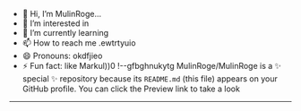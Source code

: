 - 👋 Hi, I’m MulinRoge...
- 👀 I’m interested in 
- 🌱 I’m currently learning
- 📫 How to reach me .ewtrtyuio
- 😄 Pronouns: okdfjieo
- ⚡ Fun fact: like Markul))0
!--gfbghnukytg
MulinRoge/MulinRoge is a ✨ special ✨ repository because its `README.md` (this file) appears on your GitHub profile.
You can click the Preview link to take a look 
---
